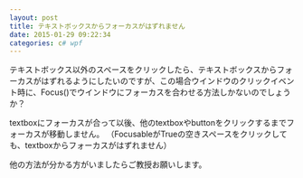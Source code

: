 ```yaml
---
layout: post
title: テキストボックスからフォーカスがはずれません
date: 2015-01-29 09:22:34
categories: c# wpf
---
```

<!-- {% raw %} -->
<p>テキストボックス以外のスペースをクリックしたら、テキストボックスからフォーカスがはずれるようにしたいのですが、この場合ウインドウのクリックイベント時に、Focus()でウインドウにフォーカスを合わせる方法しかないのでしょうか？</p>

<p>textboxにフォーカスが合って以後、他のtextboxやbuttonをクリックするまでフォーカスが移動しません。 （FocusableがTrueの空きスペースをクリックしても、textboxからフォーカスがはずれません） </p>

<p>他の方法が分かる方がいましたらご教授お願いします。</p>
<!-- {% endraw %} -->
